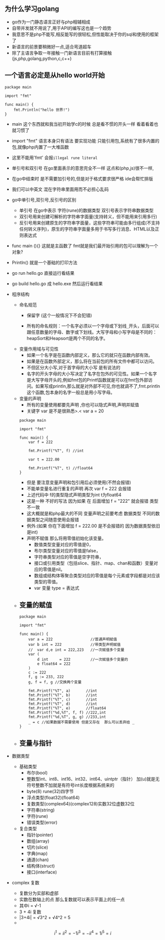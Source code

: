 ## 为什么学习golang
- go作为一门静态语言正好与php相辅相成
- 自带并发就不用说了,用于API的编写这也是一个趋势
- 我意思不是php不能写,相反能写的很轻松,但性能取决于你的sql和使用的框架了
- 新语言的前景要稍微好一点,适合弯道超车
- 除了主语言争取一年接触一门新语言目前有打算接触(js,php,golang,python,c,c++)
## 一个语言必定是从hello world开始
```
package main

import "fmt"

func main() {
	fmt.Println("hello 世界!")
}
```
- main  这个东西就和我当初开始学c的时候 总是看不惯的开头一样 看着看着也就习惯了
- import "fmt" 语言本身只有语法 要实现功能 只能引用包,系统有了很多内置的包,就像php内置了一大堆函数 
- 这里不能用'fmt' 会报`illegal rune literal` 
- 单引号和双引号 在go里面表示的意思完全不一样 这点和(php,js)很不一样,
- 在go中结束时 是不需要加引号的,但是对于格式要求很严格 ide会帮忙排版
- 我们可以中英文  混在字符串里面用而不必担心乱码
- go中单引号,双引号,反引号的区别
	- 单引号 在go中表示 字符(rune)的数据类型 双引号表示字符串数据类型 
	- 双引号用来创建可解析的字符串字面量(支持转义，但不能用来引用多行)
	- 反引号用来创建原生的字符串字面量，这些字符串可能由多行组成(不支持任何转义序列)，原生的字符串字面量多用于书写多行消息、HTML以及正则表达式
- func main (){} 这就是主函数了 fmt就是我们最开始引用的包可以理解为一个对象? 
- Println() 就是一个基础的打印方法
- go run hello.go 直接运行看结果
- go build hello.go 成  hello.exe 然后运行看结果

- 程序结构
	- 命名规范
		- 保留字 (这个一般情况下不会犯错)

		- 所有的命名规则：一个名字必须以一个字母或下划线`_`开头，后面可以跟任意数量的字母、数字或下划线。大写字母和小写字母是不同的：heapSort和Heapsort是两个不同的名字。
	- 变量作用域与可见性
		- 如果一个名字是在函数内部定义，那么它的就只在函数内部有效。
		- 如果是在函数外部定义，那么将在当前包的所有文件中都可以访问。
		- 不但区分大小写,对于首字母的大小写 是有说法的 
		- 名字的开头字母的大小写决定了名字在包外的可见性。如果一个名字是大写字母开头的,例如fmt包的Printf函数就是可以在fmt包外部访问。如果写成println,那么就是对外部不可见,你也就调不了,fmt.println这个函数,包本身的名字一般总是用小写字母。
	- 变量的声明
		- 所有的变量使用都要先声明 ,你也可以隐式声明,声明并赋值
		- 关键字 var  是不是很熟悉>.<  var a = 20
		```
		package main

		import "fmt"

		func main() {
			var f = 222

			fmt.Printf("%T", f) //int

			var t = 222.00

			fmt.Printf("%T", t) //float64
		}
		``` 
		- 但是 要注意变量声明和包引用后必须使用(不然会报错)
		- 不能单变量名进行重复的声明 再次 var f = 222 会报错
		- 上述代码中 f的类型隐式声明类型为int t为float64 
		- 这是一种 不好的写法 因为如果 在 后面增加 f = "222" 就会报错 类型不一致
		- 这大概就是和php最大的不同 变量声明之前要考虑 数据类型 不同的数据类型之间随意使用会报错
		- 例外:(如果 你在下面增加 f = 222.00 是不会报错的 因为数据类型依旧是int)
		- 声明不赋值 那么将用零值初始化该变量。 
			+ 数值类型变量对应的零值是0，
			+ 布尔类型变量对应的零值是false，
			+ 字符串类型对应的零值是空字符串，
			+ 接口或引用类型（包括slice、指针、map、chan和函数）变量对应的零值是nil。
			+ 数组或结构体等聚合类型对应的零值是每个元素或字段都是对应该类型的零值。
			+ var 变量 type = 表达式
	- 变量的赋值
		- 
		```
		package main

		import "fmt"

		func main() {
			var a = 222 				//普通声明赋值
			var b int = 222 			//带类型声明赋值
			//	var d,e int = 222,223 	//一次赋值多个变量
			var (
				d int     = 222 		//一次赋值多个变量的
				e float64 = 222			
			)
			c := 222
			f, g := 233, 222
			g, f = f, g //交换两个变量

			fmt.Printf("%T", a)       //int
			fmt.Printf("%T", b)       //int
			fmt.Printf("%T", c)       //int
			fmt.Printf("%T", d)       //int
			fmt.Printf("%T", e)       //float64
			fmt.Printf("%d,%T", f, f) //222,int
			fmt.Printf("%d,%T", g, g) //233,int
			_ = c //如果数据不需要使用 但是又存在  那么可以丢弃给 _
		}
		```
	- 变量与指针
		- 
- 数据类型
	- 基础类型
		- 布尔(bool)
		+ 整数型int、int8、int16、int32、int64、uintptr（指针） 加(u)就是无符号整数不加就是有符号int长度根据系统来的
		+ byte(8) rune(32)四字节
		+ 浮点类型(float32)(float64)
		+ 复数类型(complex64)(complex128)实数32位虚数32位
		+ 字符串(string)
		+ 字符(rune)
		+ 错误类型(error)
	- 复合类型
		+ 指针(pointer)
		+ 数组(array)
		+ 切片(slice)
		+ 字典(map)
		+ 通道(chan)
		+ 结构体(struct)
		+ 接口(interface)
- complex 复数
    - 复数分为实部和虚部
    - 实数在数轴上的点  那么复数就可以表示平面上的任一点
    - 其中i = √-1
    - 3 + 4i 复数 
    - |3+4i| = √3^2 + √4^2 = 5
    - 
```math    
 i^1 = i i^2 = -1 i^3 = -i i^4 = 1 i^5 = i   
```

